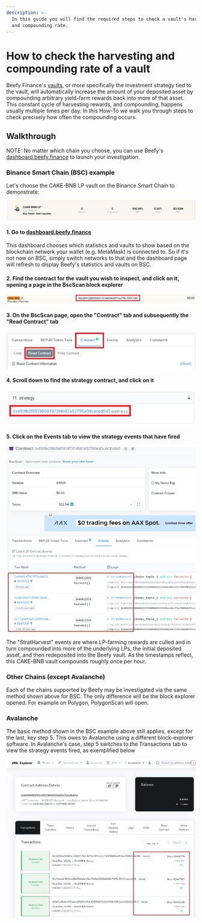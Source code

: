 ```yaml
---
description: >-
  In this guide you will find the required steps to check a vault's harvesting
  and compounding rate.
---
```


# How to check the harvesting and compounding rate of a vault

Beefy Finance's [vaults](../../ecosystem/products/vaults.md), or more specifically the investment strategy tied to the vault, will automatically increase the amount of your deposited asset by compounding arbitrary yield-farm rewards back into more of that asset. This constant cycle of harvesting rewards, and compounding, happens usually multiple times per day. In this How-To we walk you through steps to check precisely how often the compounding occurs.

## Walkthrough

NOTE: No matter which chain you choose, you can use Beefy's [dashboard.beefy.finance](https://dashboard.beefy.finance) to launch your investigation.

### Binance Smart Chain (BSC) example

Let's choose the CAKE-BNB LP vault on the Binance Smart Chain to demonstrate:

![Screenshot taken 5 May 2021](../../.gitbook/assets/cake-bnb-lp-2-5-2021.png)

#### 1. Go to [dashboard.beefy.finance](https://dashboard.beefy.finance)

This dashboard chooses which statistics and vaults to show based on the blockchain network your wallet (e.g. MetaMask) is connected to. So if it's not now on BSC, simply switch networks to that and the dashboard page will refresh to display Beefy's statistics and vaults on BSC.

#### 2. Find the contract for the vault you wish to inspect, and click on it, opening a page in the BscScan block explorer

![](../../.gitbook/assets/cake-bnb-lp-vault-address.png)

#### 3. On the BscScan page, open the "Contract" tab and subsequently the "Read Contract" tab

![](../../.gitbook/assets/cake-bnb-lp-read-contract-tab.png)

#### 4. Scroll down to find the strategy contract, and click on it

![](../../.gitbook/assets/cake-bnb-lp-strategy-address.png)

#### 5. Click on the Events tab to view the strategy events that have fired

![](<../../.gitbook/assets/harvest events inspection.png>)

The "StratHarvest" events are where LP-farming rewards are culled and in turn compounded into more of the underlying LPs, the initial deposited asset, and then redeposited into the Beefy vault. As the timestamps reflect, this CAKE-BNB vault compounds roughly once per hour.

### Other Chains (except Avalanche)

Each of the chains supported by Beefy may be investigated via the same method shown above for BSC. The only difference will be the block explorer opened. For example on Polygon, PolygonScan will open.

### Avalanche

The basic method shown in the BSC example above still applies, except for the last, key step 5. This owes to Avalanche using a different block-explorer software. In Avalanche's case, step 5 switches to the Transactions tab to view the strategy events fired, as exemplified below

![](../../.gitbook/assets/Avalanche-harvest-events.png)
